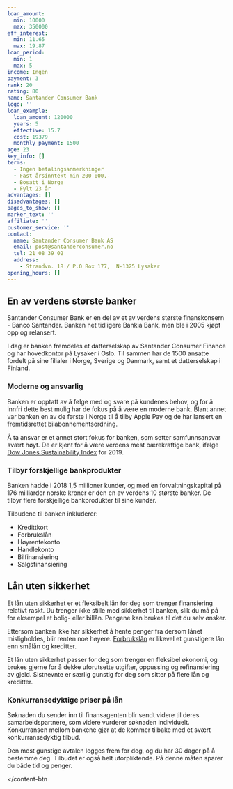 ```yaml
---
loan_amount:
  min: 10000
  max: 350000
eff_interest:
  min: 11.65
  max: 19.87
loan_period:
  min: 1
  max: 5
income: Ingen
payment: 3
rank: 20
rating: 80
name: Santander Consumer Bank
logo: ''
loan_example:
  loan_amount: 120000
  years: 5
  effective: 15.7
  cost: 19379
  monthly_payment: 1500
age: 23
key_info: []
terms:
  - Ingen betalingsanmerkninger
  - Fast årsinntekt min 200 000,-
  - Bosatt i Norge
  - Fylt 23 år
advantages: []
disadvantages: []
pages_to_show: []
marker_text: ''
affiliate: ''
customer_service: ''
contact:
  name: Santander Consumer Bank AS
  email: post@santanderconsumer.no
  tel: 21 08 39 02
  address:
    - Strandvn. 18 / P.O Box 177,  N-1325 Lysaker
opening_hours: []
---
```


## En av verdens største banker

Santander Consumer Bank er en del av et av verdens største finanskonsern - Banco Santander. Banken het tidligere Bankia Bank, men ble i 2005 kjøpt opp og relansert.

I dag er banken fremdeles et datterselskap av Santander Consumer Finance og har hovedkontor på Lysaker i Oslo. Til sammen har de 1500 ansatte fordelt på sine filialer i Norge, Sverige og Danmark, samt et datterselskap i Finland.

### Moderne og ansvarlig

Banken er opptatt av å følge med og svare på kundenes behov, og for å innfri dette best mulig har de fokus på å være en moderne bank. Blant annet var banken en av de første i Norge til å tilby Apple Pay og de har lansert en fremtidsrettet bilabonnementsordning.

Å ta ansvar er et annet stort fokus for banken, som setter samfunnsansvar svært høyt. De er kjent for å være verdens mest bærekraftige bank, ifølge [Dow Jones Sustainability Index](https://en.wikipedia.org/wiki/Dow_Jones_Sustainability_Indices) for 2019.

### Tilbyr forskjellige bankprodukter

Banken hadde i 2018 1,5 millioner kunder, og med en forvaltningskapital på 176 milliarder norske kroner er den en av verdens 10 største banker. De tilbyr flere forskjellige bankprodukter til sine kunder.

Tilbudene til banken inkluderer:

- Kredittkort
- Forbrukslån
- Høyrentekonto
- Handlekonto
- Bilfinansiering
- Salgsfinansiering

## Lån uten sikkerhet

Et [lån uten sikkerhet](https://www.dagbladet.no/forbrukslan/lan-uten-sikkerhet) er et fleksibelt lån for deg som trenger finansiering relativt raskt. Du trenger ikke stille med sikkerhet til banken, slik du må på for eksempel et bolig- eller billån. Pengene kan brukes til det du selv ønsker.

Ettersom banken ikke har sikkerhet å hente penger fra dersom lånet misligholdes, blir renten noe høyere. [Forbrukslån](https://www.dagbladet.no/forbrukslan) er likevel et gunstigere lån enn smålån og kreditter.

Et lån uten sikkerhet passer for deg som trenger en fleksibel økonomi, og brukes gjerne for å dekke uforutsette utgifter, oppussing og refinansiering av gjeld. Sistnevnte er særlig gunstig for deg som sitter på flere lån og kreditter.

### Konkurransedyktige priser på lån

Søknaden du sender inn til finansagenten blir sendt videre til deres samarbeidspartnere, som videre vurderer søknaden individuelt. Konkurransen mellom bankene gjør at de kommer tilbake med et svært konkurransedyktig tilbud.

Den mest gunstige avtalen legges frem for deg, og du har 30 dager på å bestemme deg. Tilbudet er også helt uforpliktende. På denne måten sparer du både tid og penger.

<content-btn text="SØK HER" :url="affiliate" rel="nofollow"></content-btn
